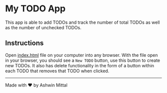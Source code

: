 # My TODO App

This app is able to add TODOs and track the number of total TODOs as 
well as the number of unchecked TODOs.

## Instructions
Open [index.html](/index.html) file on your computer into any browser. 
With the file open in your browser, you should see a `New TODO` button, 
use this button to create new TODOs. It also has delete functionality 
in the form of a button within each TODO that removes that TODO when 
clicked.

---
Made with :heart: by Ashwin Mittal

